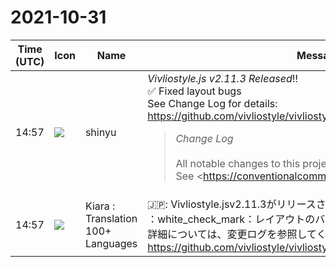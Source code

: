 # 2021-10-31

|Time (UTC)|Icon|Name|Message|
|---|---|---|---|
|14:57|![](https://avatars.slack-edge.com/2018-04-27/354445776386_e258f5ed5ba887b08668_72.jpg)|shinyu|*Vivliostyle.js v2.11.3 Released*‼️<br>✅ Fixed layout bugs<br>See Change Log for details:<br><https://github.com/vivliostyle/vivliostyle.js/blob/master/CHANGELOG.md><br><blockquote>*Change Log*<br><br>All notable changes to this project will be documented in this file.  <br>See <https://conventionalcommits.org|Conventional Commits> for commit guidelines.<br><br>*<https://github.com/vivliostyle/vivliostyle.js/compare/v2.11.2...v2.11.3|2.11.3> (2021-10-31)*<br>*Bug Fixes*<br><br>• Error: E_FONT_FAMILY_INCONSISTENT (<https://github.com/vivliostyle/vivliostyle.js/commit/9d7be19df541706519a5709499a6d34b9c018efc|9d7be19>), closes <https://github.com/vivliostyle/vivliostyle.js/issues/797|#797><br>• Page/column last line not justified when justify is specified on root (<https://github.com/vivliostyle/vivliostyle.js/commit/e2c97064299c72b23950b244f3c2c38cba5d7aee|e2c9706>), closes <https://github.com/vivliostyle/vivliostyle.js/issues/803|#803><br>• Root element styles not inherited to page context in multi-column layout (<https://github.com/vivliostyle/vivliostyle.js/commit/83f8ee715f3a3d57e2f8ba257ee795fe8b746654|83f8ee7>), closes <https://github.com/vivliostyle/vivliostyle.js/issues/800|#800><br>• Ruby broken when page float exists (<https://github.com/vivliostyle/vivliostyle.js/commit/376db9afcce7c8884ed3809717d5fb41ecc25f44|376db9a>), closes <https://github.com/vivliostyle/vivliostyle.js/issues/804|#804><br>• Ruby with rp elements broken at page break (<https://github.com/vivliostyle/vivliostyle.js/commit/11ad5cf9e26b665e0e58ea171211ba47b7cae542|11ad5cf>), closes <https://github.com/vivliostyle/vivliostyle.js/issues/808|#808><br>• Text overflow at column/page break (<https://github.com/vivliostyle/vivliostyle.js/commit/824d5b642ce752f23ce0bd179f06a23374eace14|824d5b6>), closes <https://github.com/vivliostyle/vivliostyle.js/issues/811|#811><br>• Text overflow at column/page break when wbr tag is used (<https://github.com/vivliostyle/vivliostyle.js/commit/57e358ab01348ea9e7865bf0e0fe47bf2b513162|57e358a>), closes <https://github.com/vivliostyle/vivliostyle.js/issues/802|#802><br>• TypeError: Cannot read properties of null (reading 'readingProgression') (<https://github.com/vivliostyle/vivliostyle.js/commit/b5d4acd7288fa0e44e61ac17ca26915b54201608|b5d4acd>), closes <https://github.com/vivliostyle/vivliostyle.js/issues/796|#796><br><br>*<https://github.com/vivliostyle/vivliostyle.js/compare/v2.11.1...v2.11.2|2.11.2> (2021-10-17)*<br>*Bug Fixes*<br><br>• Workaround for Chromium problem of inconsistent screen and print layout (<https://github.com/vivliostyle/vivliostyle.js/commit/08f23370cc1aa82231a9705cbe597f4137955fc7|08f2337>), closes <https://github.com/vivliostyle/vivliostyle.js/issues/758|#758> <https://github.com/vivliostyle/vivliostyle.js/issues/793|#793><br>• Wrong hyphenation at bottom of page (<https://github.com/vivliostyle/vivliostyle.js/commit/bcbc72c45f35879351e495b69ddb22d8b41852b0|bcbc72c>), closes <https://github.com/vivliostyle/vivliostyle.js/issues/792|#792><br><br>*<https://github.com/vivliostyle/vivliostyle.js/compare/v2.11.0...v2.11.1|2.11.1> (2021-10-08)*<br>*Bug Fixes*<br><br>• column-fill:balance on vertical writing mode causes columns left-aligned (<https://github.com/vivliostyle/vivliostyle.js/commit/fe55f36543879541b3028ee52bca94d805f21879|fe55f36>), closes <https://github.com/vivliostyle/vivliostyle.js/issues/544|#544><br>• Consecutive ruby elements cause line overflow (<https://github.com/vivliostyle/vivliostyle.js/commit/7c57ddbd7602c31da084b93024ad8d730fe3a0d2|7c57ddb>)<br>• float:inline-start and inline-end misinterpreted as float:right (<https://github.com/vivliostyle/vivliostyle.js/commit/2e714815265dbcba2fd938e40f2d7c5452f23018|2e71481>), closes <https://github.com/vivliostyle/vivliostyle.js/issues/789|#789><br>• Inline-block or ruby at beginning of a block causes unexpected page/column break (<https://github.com/vivliostyle/vivliostyle.js/commit/0631dfe69cf4d10dd9529b79874163d4242e2c2c|0631dfe>), closes <https://github.com/vivliostyle/vivliostyle.js/issues/546|#546><br>• No break opportunity between math or svg (<https://github.com/vivliostyle/vivliostyle.js/commit/ea08a020d3db9a8e35e7e8cf6cb82d6154c04023|ea08a02>), closes <https://github.com/vivliostyle/vivliostyle.js/issues/750|#750><br><br>*<https://github.com/vivliostyle/vivliostyle.js/compare/v2.10.0...v2.11.0|2.11.0> (2021-09-29)*<br>*Bug Fixes*<br><br>• *viewer:* unwanted text deselection when mouse out of buttons (<https://github.com/vivliostyle/vivliostyle.js/commit/63c533537518084822fec004d1f252adef8286e7|63c5335>)<br><br>*Features*<br><br>• *viewer:* Add basic text find feature (<https://github.com/vivliostyle/vivliostyle.js/commit/f85d7313eab142e7f0b4f4967230c5d8f02b63f8|f85d731>), closes <https://github.com/vivliostyle/vivliostyle.js/issues/575|#575><br>• *viewer:* Disable Find and Text Smaller/Larger buttons for fixed layout EPUBs (<https://github.com/vivliostyle/vivliostyle.js/commit/fa0ae2e3aad8a91eb3d7b6be76ad91bba0aedaff|fa0ae2e>)<br><br>*<https://github.com/vivliostyle/vivliostyle.js/compare/v2.9.1...v2.10.0|2.10.0> (2021-09-17)*<br>*Bug Fixes*<br><br>• Default body margin should be 0 in paged media (<https://github.com/vivliostyle/vivliostyle.js/commit/874a51828e85034aed6533f0659860f1a39edca6|874a518>), closes <https://github.com/vivliostyle/vivliostyle.js/issues/776|#776><br>• Footnote counter should be predefined and available by default (<https://github.com/vivliostyle/vivliostyle.js/commit/16096b2dc619f6e0cf702084f0dc3a09edce21f3|16096b2>), closes <https://github.com/vivliostyle/vivliostyle.js/issues/723|#723><br>• Named page at the first page is not applied when HTML head part is big (<https://github.com/vivliostyle/vivliostyle.js/commit/0f696dce748c3a9680187da10115d8e13dc0606b|0f696dc>), closes <https://github.com/vivliostyle/vivliostyle.js/issues/770|#770><br>• Named page not properly changed when target-counter refers the page (<https://github.com/vivliostyle/vivliostyle.js/commit/c303c2bf3c1234dc0a333931eadb224bde505a35|c303c2b>), closes <https://github.com/vivliostyle/vivliostyle.js/issues/771|#771><br>• Percentage font-size on :root causes wrong font-size in table with page/column breaks (<https://github.com/vivliostyle/vivliostyle.js/commit/6f0e6c3e6b4d04971e4541f905d3b3f20118760a|6f0e6c3>), closes <https://github.com/vivliostyle/vivliostyle.js/issues/549|#549><br>• prevent useless warning "Property not supported by the browser: behavior" (<https://github.com/vivliostyle/vivliostyle.js/commit/1462a892f1e87018c45a96105939f26c087a00bf|1462a89>)<br>• Remove -ms- prefixed properties for no-longer supported browsers (<https://github.com/vivliostyle/vivliostyle.js/commit/7e7bf1b10e626257fae5653091c138b5a4b9bd26|7e7bf1b>)<br>• Root element styles should be inherited to the page context (<https://github.com/vivliostyle/vivliostyle.js/commit/1a4118538f6b7cfb80a9174fc1ee4300a9b69501|1a41185>), closes <https://github.com/vivliostyle/vivliostyle.js/issues/568|#568><br>• text-combine-upright with text-indent does not work properly (<https://github.com/vivliostyle/vivliostyle.js/commit/1cabb91fae7ff4abc0c56ff907173e6770ef578c|1cabb91>)<br>• The :not() selector not working when the argument has ID selector (<https://github.com/vivliostyle/vivliostyle.js/commit/60a127f11cfaa5071f58eb211b91431c3ab78eec|60a127f>), closes <https://github.com/vivliostyle/vivliostyle.js/issues/769|#769><br><br>*Features*<br><br>• Add support for `line-break: anywhere` (<https://github.com/vivliostyle/vivliostyle.js/commit/ba60007f189a401a5c5508c3ac0147799d075793|ba60007>)<br>• Add support for `overflow-wrap: anywhere` (<https://github.com/vivliostyle/vivliostyle.js/commit/96564af3739b25d37954c755e1eba625eaf34a1e|96564af>)<br>• Add support for `white-space: break-spaces` (<https://github.com/vivliostyle/vivliostyle.js/commit/f563b61f6fe70f2e0df75df59e1e46fe9ffa1484|f563b61>)<br>• Add support for the font-variant-* properties (<https://github.com/vivliostyle/vivliostyle.js/commit/504896bc9a388c22a7f02ac4704778063472f741|504896b>), closes <https://github.com/vivliostyle/vivliostyle.js/issues/592|#592><br>• Support the min-content, max-content, and fit-content values for width and height (<https://github.com/vivliostyle/vivliostyle.js/commit/9ce72b0bd0b65380516bc1e40d25561c87f86e4d|9ce72b0>), closes <https://github.com/vivliostyle/vivliostyl…</blockquote>|
|14:57|![](https://avatars.slack-edge.com/2021-08-02/2324149410423_2aa7423c4133ecb9f168_72.png)|Kiara : Translation 100+ Languages|🇯🇵: Vivliostyle.jsv2.11.3がリリースされました!!<br>：white_check_mark：レイアウトのバグを修正しました<br>詳細については、変更ログを参照してください。<br><https://github.com/vivliostyle/vivliostyle.js/blob/master/CHANGELOG.md>|
